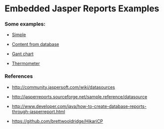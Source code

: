 Embedded Jasper Reports Examples
=============

### Some examples:

- [Simple](src/main/java/com/bchetty/reporting/jasper/main/SimpleReporter.java)

- [Content from database](src/main/java/com/bchetty/reporting/jasper/main/DatabaseReporter.java)

- [Gant chart](src/main/java/com/bchetty/reporting/jasper/main/GanttReporter.java)

- [Thermometer](src/main/java/com/bchetty/reporting/jasper/main/ThermoReporter.java)

### References

- http://community.jaspersoft.com/wiki/datasources

- http://jasperreports.sourceforge.net/sample.reference/datasource

- http://www.developer.com/java/how-to-create-database-reports-through-jasperreport.html

- https://github.com/brettwooldridge/HikariCP